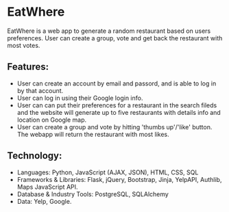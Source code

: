 # EatWhere

EatWhere is a web app to generate a random restaurant based on users preferences. User can create a group, vote and get back the restaurant with most votes.

## Features:
  * User can create an account by email and passord, and is able to log in by that account.
  * User can log in using their Google login info.
  * User can can put their preferences for a restaurant in the search fileds and the website will generate up to five restaurants with details info and location on Google map.
  * User can create a group and vote by hitting  'thumbs up'/'like' button. The webapp will return the restaurant with most likes.


## Technology:
  * Languages: Python, JavaScript (AJAX, JSON), HTML, CSS, SQL
  * Frameworks & Libraries: Flask, jQuery, Bootstrap, Jinja, YelpAPI, Authlib, Maps JavaScript API. 
  * Database & Industry Tools: PostgreSQL, SQLAlchemy
  * Data: Yelp, Google.
